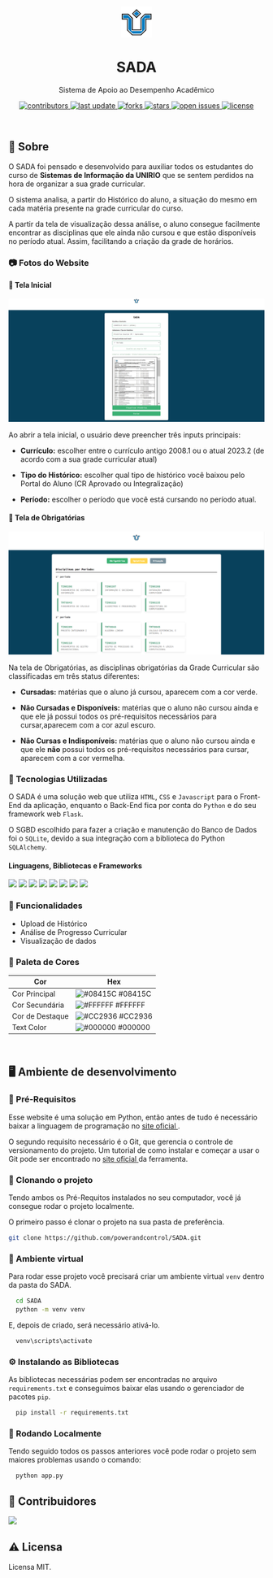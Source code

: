 <div align="center">

  <img src="static/images/logo-unirio.png" alt="logo" width="60" height="auto" />
  <h1>SADA</h1>
  
  <p>
    Sistema de Apoio ao Desempenho Acadêmico
  </p>
  
  
<!-- Badges -->
<p>
  <a href="https://github.com/powerandcontrol/SADA/graphs/contributors">
    <img src="https://img.shields.io/github/contributors/powerandcontrol/SADA" alt="contributors" />
  </a>
  <a href="">
    <img src="https://img.shields.io/github/last-commit/powerandcontrol/SADA" alt="last update" />
  </a>
  <a href="https://github.com/powerandcontrol/SADA/network/members">
    <img src="https://img.shields.io/github/forks/powerandcontrol/SADA" alt="forks" />
  </a>
  <a href="https://github.com/powerandcontrol/SADA/stargazers">
    <img src="https://img.shields.io/github/stars/powerandcontrol/SADA" alt="stars" />
  </a>
  <a href="https://github.com/powerandcontrol/SADA/issues/">
    <img src="https://img.shields.io/github/issues/powerandcontrol/SADA" alt="open issues" />
  </a>
  <a href="https://github.com/powerandcontrol/SADA/blob/master/LICENSE">
    <img src="https://img.shields.io/github/license/powerandcontrol/SADA.svg" alt="license" />
  </a>
</p>
   
<!--
<h4>
    <a href="https://github.com/Louis3797/awesome-readme-template/">View Demo</a>
  <span> · </span>
    <a href="https://github.com/Louis3797/awesome-readme-template">Documentation</a>
  <span> · </span>
    <a href="https://github.com/Louis3797/awesome-readme-template/issues/">Report Bug</a>
  <span> · </span>
    <a href="https://github.com/Louis3797/awesome-readme-template/issues/">Request Feature</a>
</h4>
-->

</div>

<!-- Sumário 
# 📔 Sumário

- [Sobre](#star2-sobre)
  * [Screenshots](#camera-screenshots)
  * [Tech Stack](#space_invader-tech-stack)
  * [Features](#dart-features)
  * [Color Reference](#art-color-reference)
  * [Environment Variables](#key-environment-variables)
- [Getting Started](#toolbox-getting-started)
  * [Prerequisites](#bangbang-prerequisites)
  * [Installation](#gear-installation)
  * [Running Tests](#test_tube-running-tests)
  * [Run Locally](#running-run-locally)
  * [Deployment](#triangular_flag_on_post-deployment)
- [Usage](#eyes-usage)
- [Roadmap](#compass-roadmap)
- [Contributing](#wave-contributing)
  * [Code of Conduct](#scroll-code-of-conduct)
- [FAQ](#grey_question-faq)
- [License](#warning-license)
- [Contact](#handshake-contact)
- [Acknowledgements](#gem-acknowledgements)


-->

<br>

## 🌟 Sobre

O SADA foi pensado e desenvolvido para auxiliar todos os estudantes do curso de <b>Sistemas de Informação da UNIRIO</b> que se sentem perdidos na hora de organizar a sua grade curricular.

O sistema analisa, a partir do Histórico do aluno, a situação do mesmo em cada matéria presente na grade curricular do curso. 

A partir da tela de visualização dessa análise, o aluno consegue facilmente encontrar as disciplinas que ele ainda não cursou e que estão disponíveis no período atual. Assim, facilitando a criação da grade de horários.

### 📷 Fotos do Website

#### 📃 Tela Inicial

<div align="center"> 
  <img src="static/images/screenshot.jpg" alt="screenshot" />
</div>

Ao abrir a tela inicial, o usuário deve preencher três inputs principais:

- <b>Currículo:</b> escolher entre o currículo antigo 2008.1 ou o atual 2023.2 (de acordo com a sua grade curricular atual)

- <b>Tipo do Histórico:</b> escolher qual tipo de histórico você baixou pelo Portal do Aluno (CR Aprovado ou Integralização)

- <b>Período:</b> escolher o período que você está cursando no período atual.

#### 📃 Tela de Obrigatórias

<div align="center"> 
  <img src="static/images/screenshot_obrigatorias.png" alt="screenshot" />
</div>

Na tela de Obrigatórias, as disciplinas obrigatórias da Grade Curricular são classificadas em três status diferentes:

- <b>Cursadas:</b> matérias que o aluno já cursou, aparecem com a cor verde.

- <b>Não Cursadas e Disponíveis:</b> matérias que o aluno não cursou ainda e que ele já possui todos os pré-requisitos necessários para cursar,aparecem com a cor azul escuro.

- <b>Não Cursas e Indisponíveis:</b> matérias que o aluno não cursou ainda e que ele <b>não</b> possui todos os pré-requisitos necessários para cursar, aparecem com a cor vermelha.

<!-- TechStack -->
### 👾 Tecnologias Utilizadas

O SADA é uma solução web que utiliza `HTML`, `CSS` e `Javascript` para o Front-End da aplicação, enquanto o Back-End fica por conta do `Python` e do seu framework web `Flask`. 

O SGBD escolhido para fazer a criação e manutenção do Banco de Dados foi o `SQLite`, devido a sua integração com a biblioteca do Python `SQLAlchemy`.

#### Linguagens, Bibliotecas e Frameworks
<p>
<img src="https://img.shields.io/badge/Python-3776AB.svg?style=for-the-badge&logo=Python&logoColor=white"/>
<img src="https://img.shields.io/badge/SQLite-003B57.svg?style=for-the-badge&logo=SQLite&logoColor=white"/>
<img src="https://img.shields.io/badge/HTML5-E34F26.svg?style=for-the-badge&logo=HTML5&logoColor=white"/>
<img src="https://img.shields.io/badge/CSS3-1572B6.svg?style=for-the-badge&logo=CSS3&logoColor=white"/>
<img src="https://img.shields.io/badge/JavaScript-F7DF1E.svg?style=for-the-badge&logo=JavaScript&logoColor=black"/>
<img src="https://img.shields.io/badge/Flask-000000.svg?style=for-the-badge&logo=Flask&logoColor=white"/>
<img src="https://img.shields.io/badge/SQLAlchemy-D71F00.svg?style=for-the-badge&logo=SQLAlchemy&logoColor=white"/>
<img src="https://img.shields.io/badge/pandas-150458.svg?style=for-the-badge&logo=pandas&logoColor=white"/>
</p>

### 🎯 Funcionalidades

- Upload de Histórico
- Análise de Progresso Curricular
- Visualização de dados

<!-- Color Reference -->
### 🎨 Paleta de Cores

| Cor             | Hex                                                                |
| ----------------- | ------------------------------------------------------------------ |
| Cor Principal | ![#08415C](https://via.placeholder.com/10/08415C?text=+) #08415C |
| Cor Secundária | ![#FFFFFF](https://via.placeholder.com/10/FFFFFF?text=+) #FFFFFF |
| Cor de Destaque | ![#CC2936](https://via.placeholder.com/10/CC2936?text=+) #CC2936 |
| Text Color | ![#000000](https://via.placeholder.com/10/000000?text=+) #000000 |

<br>

## 🖥️ Ambiente de desenvolvimento

### 🐍 Pré-Requisitos

Esse website é uma solução em Python, então antes de tudo é necessário baixar a linguagem de programação no <a href="https://www.python.org/downloads/"> site oficial </a>.

O segundo requisito necessário é o Git, que gerencia o controle de versionamento do projeto. Um tutorial de como instalar e começar a usar o Git pode ser encontrado no <a href="https://git-scm.com/downloads"> site oficial </a> da ferramenta.

### 🧰 Clonando o projeto

Tendo ambos os Pré-Requitos instalados no seu computador, você já consegue rodar o projeto localmente.

O primeiro passo é clonar o projeto na sua pasta de preferência.

```bash
git clone https://github.com/powerandcontrol/SADA.git
```

### 🔑 Ambiente virtual

Para rodar esse projeto você precisará criar um ambiente virtual `venv` dentro da pasta do SADA.

```bash
  cd SADA
  python -m venv venv
```

E, depois de criado, será necessário ativá-lo.

```bash
  venv\scripts\activate
```

### ⚙️ Instalando as Bibliotecas

As bibliotecas necessárias podem ser encontradas no arquivo `requirements.txt` e conseguimos baixar elas usando o gerenciador de pacotes `pip`.

```bash
  pip install -r requirements.txt
```
   
<!-- Running Tests -->
### 🧪 Rodando Localmente

Tendo seguido todos os passos anteriores você pode rodar o projeto sem maiores problemas usando o comando:

```bash
  python app.py
```

## 👋 Contribuidores

<a href="https://github.com/powerandcontrol/SADA/graphs/contributors">
  <img src="https://contrib.rocks/image?repo=powerandcontrol/SADA" />
</a>

<br>

## ⚠️ Licensa
Licensa MIT.
